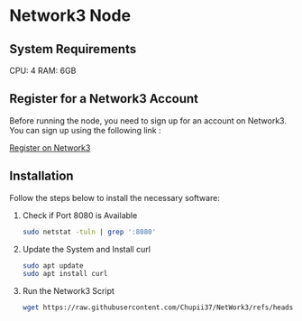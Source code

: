 # Network3 Node

## System Requirements
CPU: 4
RAM: 6GB

## Register for a Network3 Account
Before running the node, you need to sign up for an account on Network3. You can sign up using the following link :

[Register on Network3](https://account.network3.ai/register_page?rc=43d8df25)

## Installation
Follow the steps below to install the necessary software:
1. Check if Port 8080 is Available
    ```bash
    sudo netstat -tuln | grep ':8080'
    ```
2. Update the System and Install curl
    ```bash
    sudo apt update
    sudo apt install curl
    ```
3. Run the Network3 Script
    ```bash
    wget https://raw.githubusercontent.com/Chupii37/NetWork3/refs/heads/main/NetWork3.sh -O /tmp/NetWork3.sh && chmod +x /tmp/NetWork3.sh && sudo /tmp/NetWork3.sh
    ```



